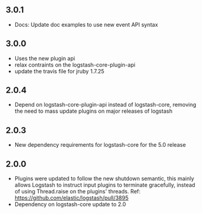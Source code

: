 ## 3.0.1
  - Docs: Update doc examples to use new event API syntax 
  
## 3.0.0
  - Uses the new plugin api
  - relax contraints on the logstash-core-plugin-api
  - update the travis file for jruby 1.7.25

## 2.0.4
  - Depend on logstash-core-plugin-api instead of logstash-core, removing the need to mass update plugins on major releases of logstash

## 2.0.3
  - New dependency requirements for logstash-core for the 5.0 release

## 2.0.0
 - Plugins were updated to follow the new shutdown semantic, this mainly allows Logstash to instruct input plugins to terminate gracefully, 
   instead of using Thread.raise on the plugins' threads. Ref: https://github.com/elastic/logstash/pull/3895
 - Dependency on logstash-core update to 2.0

